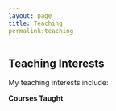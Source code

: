 ```yaml
---
layout: page
title: Teaching
permalink:teaching
---
```


## Teaching Interests

My teaching interests include:

**Courses Taught**
